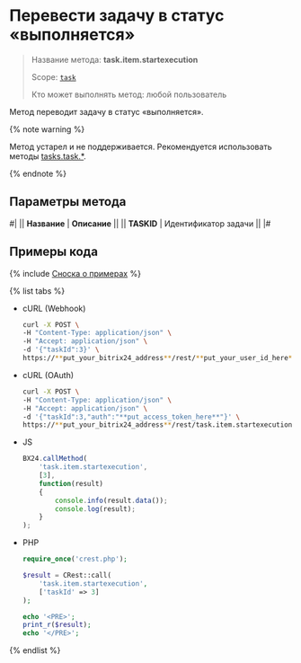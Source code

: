 # Перевести задачу в статус «выполняется»

> Название метода: **task.item.startexecution**
>
> Scope: [`task`](../../../scopes/permissions.md)
>
> Кто может выполнять метод: любой пользователь

Метод переводит задачу в статус «выполняется».

{% note warning %}

Метод устарел и не поддерживается. Рекомендуется использовать методы [tasks.task.*](../../index.md).

{% endnote %}


## Параметры метода

#|
|| **Название** | **Описание** ||
|| **TASKID** | Идентификатор задачи ||
|#

## Примеры кода

{% include [Сноска о примерах](../../../../_includes/examples.md) %}

{% list tabs %}

- cURL (Webhook)

    ```bash
    curl -X POST \
    -H "Content-Type: application/json" \
    -H "Accept: application/json" \
    -d '{"taskId":3}' \
    https://**put_your_bitrix24_address**/rest/**put_your_user_id_here**/**put_your_webhook_here**/task.item.startexecution
    ```

- cURL (OAuth)

    ```bash
    curl -X POST \
    -H "Content-Type: application/json" \
    -H "Accept: application/json" \
    -d '{"taskId":3,"auth":"**put_access_token_here**"}' \
    https://**put_your_bitrix24_address**/rest/task.item.startexecution
    ```

- JS

    ```js
    BX24.callMethod(
        'task.item.startexecution',
        [3],
        function(result)
        {
            console.info(result.data());
            console.log(result);
        }
    );
    ```

- PHP

    ```php
    require_once('crest.php');

    $result = CRest::call(
        'task.item.startexecution',
        ['taskId' => 3]
    );

    echo '<PRE>';
    print_r($result);
    echo '</PRE>';
    ```

{% endlist %}

